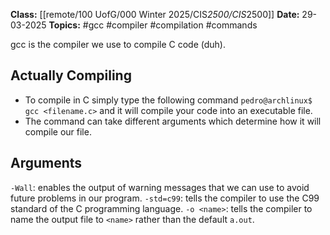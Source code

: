 **Class:** [[remote/100 UofG/000 Winter 2025/CIS*2500/CIS*2500]]
**Date:** 29-03-2025
**Topics:**  #gcc #compiler #compilation #commands 

gcc is the compiler we use to compile C code (duh).

## Actually Compiling
- To compile in C simply type the following command `pedro@archlinux$ gcc <filename.c>` and it will compile your code into an executable file.
- The command can take different arguments which determine how it will compile our file.

## Arguments

`-Wall`: enables the output of warning messages that we can use to avoid future problems in our program.
`-std=c99`: tells the compiler to use the C99 standard of the C programming language.
`-o <name>`: tells the compiler to name the output file to `<name>` rather than the default `a.out`.

